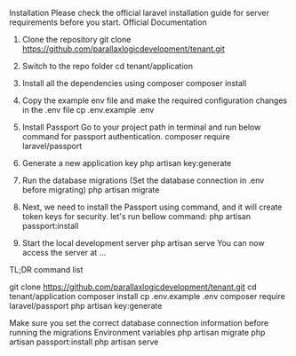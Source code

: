 Installation
Please check the official laravel installation guide for server requirements before you start. Official Documentation

1) Clone the repository
git clone https://github.com/parallaxlogicdevelopment/tenant.git

2) Switch to the repo folder
cd tenant/application

3) Install all the dependencies using composer
composer install

4) Copy the example env file and make the required configuration changes in the .env file
cp .env.example .env

5) Install Passport
Go to your project path in terminal and run below command for passport authentication.
composer require laravel/passport

6) Generate a new application key
php artisan key:generate

7) Run the database migrations (Set the database connection in .env before migrating)
php artisan migrate

8) Next, we need to install the Passport using command, and it will create token keys for security. let's run bellow command:
php artisan passport:install

9) Start the local development server
php artisan serve
You can now access the server at ...

TL;DR command list

git clone https://github.com/parallaxlogicdevelopment/tenant.git
cd tenant/application
composer install
cp .env.example .env
composer require laravel/passport
php artisan key:generate

Make sure you set the correct database connection information before running the migrations Environment variables
php artisan migrate
php artisan passport:install
php artisan serve